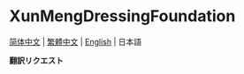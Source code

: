 # XunMengDressingFoundation


 [简体中文](https://github.com/whiterasbk/XunMengDressingFoundation/blob/master/README.md) | [繁體中文](https://github.com/whiterasbk/XunMengDressingFoundation/blob/master/README_zh-Han.md) | [English](https://github.com/whiterasbk/XunMengDressingFoundation/blob/master/README_en-us.md) | 日本語 

**翻訳リクエスト**
